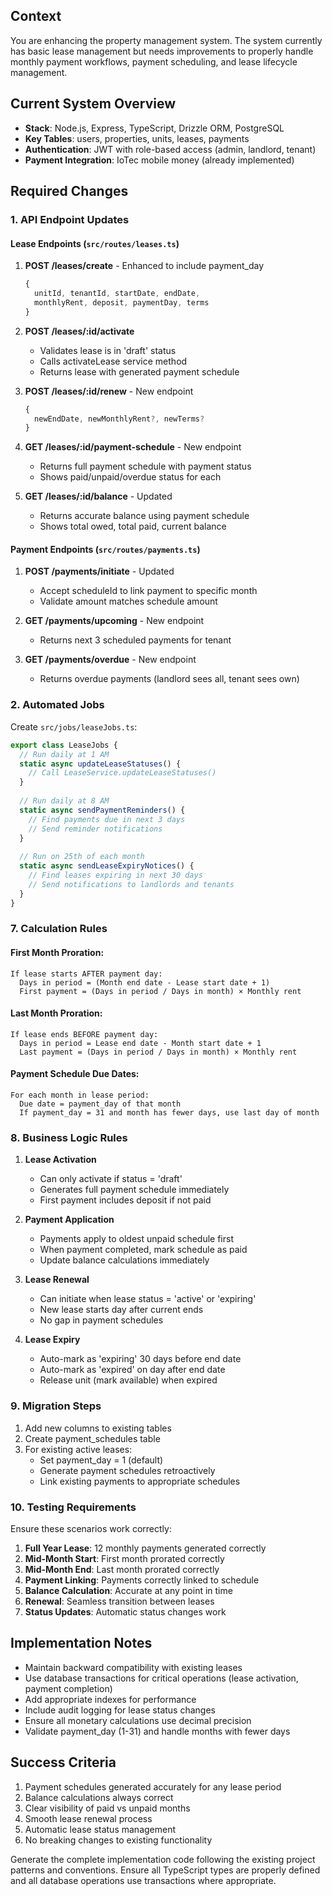 ## Context
You are enhancing the property management system. The system currently has basic lease management but needs improvements to properly handle monthly payment workflows, payment scheduling, and lease lifecycle management.

## Current System Overview
- **Stack**: Node.js, Express, TypeScript, Drizzle ORM, PostgreSQL
- **Key Tables**: users, properties, units, leases, payments
- **Authentication**: JWT with role-based access (admin, landlord, tenant)
- **Payment Integration**: IoTec mobile money (already implemented)

## Required Changes

### 1. API Endpoint Updates

#### Lease Endpoints (`src/routes/leases.ts`)

1. **POST /leases/create** - Enhanced to include payment_day
   ```typescript
   {
     unitId, tenantId, startDate, endDate, 
     monthlyRent, deposit, paymentDay, terms
   }
   ```

2. **POST /leases/:id/activate**
   - Validates lease is in 'draft' status
   - Calls activateLease service method
   - Returns lease with generated payment schedule

3. **POST /leases/:id/renew** - New endpoint
   ```typescript
   {
     newEndDate, newMonthlyRent?, newTerms?
   }
   ```

4. **GET /leases/:id/payment-schedule** - New endpoint
   - Returns full payment schedule with payment status
   - Shows paid/unpaid/overdue status for each

5. **GET /leases/:id/balance** - Updated
   - Returns accurate balance using payment schedule
   - Shows total owed, total paid, current balance

#### Payment Endpoints (`src/routes/payments.ts`)

1. **POST /payments/initiate** - Updated
   - Accept scheduleId to link payment to specific month
   - Validate amount matches schedule amount

2. **GET /payments/upcoming** - New endpoint
   - Returns next 3 scheduled payments for tenant

3. **GET /payments/overdue** - New endpoint  
   - Returns overdue payments (landlord sees all, tenant sees own)

### 2. Automated Jobs

Create `src/jobs/leaseJobs.ts`:

```typescript
export class LeaseJobs {
  // Run daily at 1 AM
  static async updateLeaseStatuses() {
    // Call LeaseService.updateLeaseStatuses()
  }
  
  // Run daily at 8 AM
  static async sendPaymentReminders() {
    // Find payments due in next 3 days
    // Send reminder notifications
  }
  
  // Run on 25th of each month
  static async sendLeaseExpiryNotices() {
    // Find leases expiring in next 30 days
    // Send notifications to landlords and tenants
  }
}
```

### 7. Calculation Rules

#### First Month Proration:
```
If lease starts AFTER payment day:
  Days in period = (Month end date - Lease start date + 1)
  First payment = (Days in period / Days in month) × Monthly rent
```

#### Last Month Proration:
```
If lease ends BEFORE payment day:
  Days in period = Lease end date - Month start date + 1
  Last payment = (Days in period / Days in month) × Monthly rent
```

#### Payment Schedule Due Dates:
```
For each month in lease period:
  Due date = payment_day of that month
  If payment_day = 31 and month has fewer days, use last day of month
```

### 8. Business Logic Rules

1. **Lease Activation**
   - Can only activate if status = 'draft'
   - Generates full payment schedule immediately
   - First payment includes deposit if not paid

2. **Payment Application**
   - Payments apply to oldest unpaid schedule first
   - When payment completed, mark schedule as paid
   - Update balance calculations immediately

3. **Lease Renewal**
   - Can initiate when lease status = 'active' or 'expiring'
   - New lease starts day after current ends
   - No gap in payment schedules

4. **Lease Expiry**
   - Auto-mark as 'expiring' 30 days before end date
   - Auto-mark as 'expired' on day after end date
   - Release unit (mark available) when expired

### 9. Migration Steps

1. Add new columns to existing tables
2. Create payment_schedules table
3. For existing active leases:
   - Set payment_day = 1 (default)
   - Generate payment schedules retroactively
   - Link existing payments to appropriate schedules

### 10. Testing Requirements

Ensure these scenarios work correctly:

1. **Full Year Lease**: 12 monthly payments generated correctly
2. **Mid-Month Start**: First month prorated correctly
3. **Mid-Month End**: Last month prorated correctly  
4. **Payment Linking**: Payments correctly linked to schedule
5. **Balance Calculation**: Accurate at any point in time
6. **Renewal**: Seamless transition between leases
7. **Status Updates**: Automatic status changes work

## Implementation Notes

- Maintain backward compatibility with existing leases
- Use database transactions for critical operations (lease activation, payment completion)
- Add appropriate indexes for performance
- Include audit logging for lease status changes
- Ensure all monetary calculations use decimal precision
- Validate payment_day (1-31) and handle months with fewer days

## Success Criteria

1. Payment schedules generated accurately for any lease period
2. Balance calculations always correct
3. Clear visibility of paid vs unpaid months
4. Smooth lease renewal process
5. Automatic lease status management
6. No breaking changes to existing functionality

Generate the complete implementation code following the existing project patterns and conventions. Ensure all TypeScript types are properly defined and all database operations use transactions where appropriate.